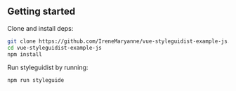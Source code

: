 

## Getting started

Clone and install deps:

```bash
git clone https://github.com/IreneMaryanne/vue-styleguidist-example-js.git
cd vue-styleguidist-example-js
npm install
```

Run styleguidist by running:

```bash
npm run styleguide
```
